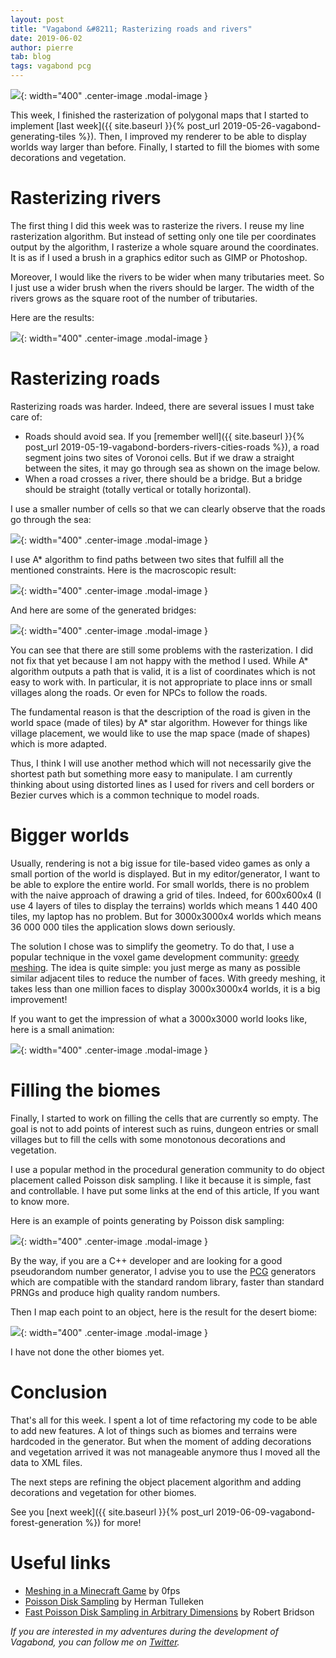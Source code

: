 ```yaml
---
layout: post
title: "Vagabond &#8211; Rasterizing roads and rivers"
date: 2019-06-02
author: pierre
tab: blog
tags: vagabond pcg
---
```


![](/media/img/vagabond-rasterizing-roads-rivers/roads_rivers.png){: width="400" .center-image .modal-image }

This week, I finished the rasterization of polygonal maps that I started to implement [last week]({{ site.baseurl }}{% post_url 2019-05-26-vagabond-generating-tiles %}). Then, I improved my renderer to be able to display worlds way larger than before. Finally, I started to fill the biomes with some decorations and vegetation.

<!--more-->

# Rasterizing rivers

The first thing I did this week was to rasterize the rivers. I reuse my line rasterization algorithm. But instead of setting only one tile per coordinates output by the algorithm, I rasterize a whole square around the coordinates. It is as if I used a brush in a graphics editor such as GIMP or Photoshop.

Moreover, I would like the rivers to be wider when many tributaries meet. So I just use a wider brush when the rivers should be larger. The width of the rivers grows as the square root of the number of tributaries.

Here are the results:

![](/media/img/vagabond-rasterizing-roads-rivers/Rivers.gif){: width="400" .center-image .modal-image }


# Rasterizing roads

Rasterizing roads was harder. Indeed, there are several issues I must take care of:

* Roads should avoid sea. If you [remember well]({{ site.baseurl }}{% post_url 2019-05-19-vagabond-borders-rivers-cities-roads %}), a road segment joins two sites of Voronoi cells. But if we draw a straight between the sites, it may go through sea as shown on the image below.
* When a road crosses a river, there should be a bridge. But a bridge should be straight (totally vertical or totally horizontal).

I use a smaller number of cells so that we can clearly observe that the roads go through the sea:

![](/media/img/vagabond-rasterizing-roads-rivers/roads_issues.png){: width="400" .center-image .modal-image }

I use A* algorithm to find paths between two sites that fulfill all the mentioned constraints. Here is the macroscopic result:

![](/media/img/vagabond-rasterizing-roads-rivers/Roads.png){: width="400" .center-image .modal-image }

 And here are some of the generated bridges:

![](/media/img/vagabond-rasterizing-roads-rivers/Bridges.gif){: width="400" .center-image .modal-image }

You can see that there are still some problems with the rasterization. I did not fix that yet because I am not happy with the method I used. While A* algorithm outputs a path that is valid, it is a list of coordinates which is not easy to work with. In particular, it is not appropriate to place inns or small villages along the roads. Or even for NPCs to follow the roads.

The fundamental reason is that the description of the road is given in the world space (made of tiles) by A* star algorithm. However for things like village placement, we would like to use the map space (made of shapes) which is more adapted.

Thus, I think I will use another method which will not necessarily give the shortest path but something more easy to manipulate. I am currently thinking about using distorted lines as I used for rivers and cell borders or Bezier curves which is a common technique to model roads.

# Bigger worlds

Usually, rendering is not a big issue for tile-based video games as only a small portion of the world is displayed. But in my editor/generator, I want to be able to explore the entire world. For small worlds, there is no problem with the naive approach of drawing a grid of tiles. Indeed, for 600x600x4 (I use 4 layers of tiles to display the terrains) worlds which means 1 440 400 tiles, my laptop has no problem. But for 3000x3000x4 worlds which means 36 000 000 tiles the application slows down seriously.

The solution I chose was to simplify the geometry. To do that, I use a popular technique in the voxel game development community: [greedy meshing](https://0fps.net/2012/06/30/meshing-in-a-minecraft-game/). The idea is quite simple: you just merge as many as possible similar adjacent tiles to reduce the number of faces. With greedy meshing, it takes less than one million faces to display 3000x3000x4 worlds, it is a big improvement!

If you want to get the impression of what a 3000x3000 world looks like, here is a small animation:

![](/media/img/vagabond-rasterizing-roads-rivers/Big.gif){: width="400" .center-image .modal-image }

# Filling the biomes

Finally, I started to work on filling the cells that are currently so empty. The goal is not to add points of interest such as ruins, dungeon entries or small villages but to fill the cells with some monotonous decorations and vegetation.

I use a popular method in the procedural generation community to do object placement called Poisson disk sampling. I like it because it is simple, fast and controllable. I have put some links at the end of this article, If you want to know more.

Here is an example of points generating by Poisson disk sampling:

![](/media/img/vagabond-rasterizing-roads-rivers/poisson_disk_sampling.png){: width="400" .center-image .modal-image }

By the way, if you are a C++ developer and are looking for a good pseudorandom number generator, I advise you to use the [PCG](http://www.pcg-random.org/) generators which are compatible with the standard random library, faster than standard PRNGs and produce high quality random numbers.

Then I map each point to an object, here is the result for the desert biome:

![](/media/img/vagabond-rasterizing-roads-rivers/Desert.gif){: width="400" .center-image .modal-image }

I have not done the other biomes yet.

# Conclusion

That's all for this week. I spent a lot of time refactoring my code to be able to add new features. A lot of things such as biomes and terrains were hardcoded in the generator. But when the moment of adding decorations and vegetation arrived it was not manageable anymore thus I moved all the data to XML files.

The next steps are refining the object placement algorithm and adding decorations and vegetation for other biomes.

See you [next week]({{ site.baseurl }}{% post_url 2019-06-09-vagabond-forest-generation %}) for more!

# Useful links

* [Meshing in a Minecraft Game](https://0fps.net/2012/06/30/meshing-in-a-minecraft-game/) by 0fps
* [Poisson Disk Sampling](https://web.archive.org/web/20150817064406/http://devmag.org.za/2009/05/03/poisson-disk-sampling/) by Herman Tulleken
* [Fast Poisson Disk Sampling in Arbitrary Dimensions](https://www.cs.ubc.ca/~rbridson/docs/bridson-siggraph07-poissondisk.pdf) by Robert Bridson

*If you are interested in my adventures during the development of Vagabond, you can follow me on [Twitter](https://twitter.com/PierreVigier).*